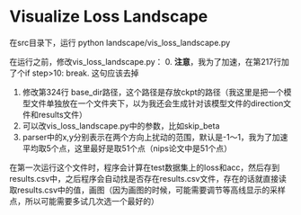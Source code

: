 # Visualize Loss Landscape


在src目录下，运行 python landscape/vis_loss_landscape.py

在运行之前，修改vis_loss_landscape.py：
0. **注意**，我为了加速，在第217行加了个if step>10: break. 这句应该去掉
1. 修改第324行 base_dir路径，这个路径是存放ckpt的路径（我这里是把一个模型文件单独放在一个文件夹下，以为我还会生成针对该模型文件的direction文件和results文件）
2. 可以改vis_loss_landscape.py中的参数，比如skip_beta
3. parser中的x,y分别表示在两个方向上扰动的范围，默认是-1～1，我为了加速平均取5个点，这里最好是取51个点（nips论文中是51个点）

在第一次运行这个文件时，程序会计算在test数据集上的loss和acc，然后存到results.csv中，之后程序会自动找是否存在results.csv文件，存在的话就直接读取results.csv中的值，画图（因为画图的时候，可能需要调节等高线显示的采样点，所以可能需要多试几次选一个最好的）